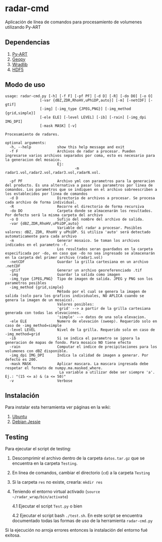 # radar-cmd
Aplicación de línea de comandos para procesamiento de volumenes utilizando Py-ART

## Dependencias

1. [Py-ART](https://github.com/ARM-DOE/pyart)
2. [Geopy](https://github.com/geopy/geopy)  
3. [Wradlib](https://github.com/wradlib/wradlib)
4. [HDF5](https://pypi.python.org/pypi/h5py)
 
## Modo de uso

    usage: radar-cmd.py [-h] [-f F] [-pf PF] [-d D] [-R] [-do DO] [-o O]
                    [-var {dBZ,ZDR,RhoHV,uPhiDP,auto}] [-m] [-netCDF] [-gtif]
                    [-img] [-img_type {JPEG,PNG}] [-img_method {grid,simple}]
                    [-ele ELE] [-level LEVEL] [-ib] [-rain] [-img_dpi IMG_DPI]
                    [-mask MASK] [-v]

    Procesamiento de radares.
    
    optional arguments:
      -h, --help            show this help message and exit
      -f F                  Archivos de radar a procesar. Pueden ingresarse varios archivos separados por coma, esto es necesario para la generacion del mosaico.
                            Ej:
                                    -m radar1.vol,radar2.vol,radar3.vol,radarN.vol.
                            
      -pf PF                Archivo yml con parametros para la generacion del producto. Es una alternativa a pasar los parametros por linea de comandos. Los parametros que se indiquen en el archivo sobreescriben a los establecidos por linea de comandos
      -d D                  Directorio de archivos a procesar. Se procesa cada archivo de forma individual.
      -R                    Recorre el directorio de forma recursiva
      -do DO                Carpeta donde se almacenarán los resultados. Por defecto será la misma carpeta del archivo
      -o O                  Sufijo del nombre del archivo de salida.
      -var {dBZ,ZDR,RhoHV,uPhiDP,auto}
                            Variable del radar a procesar. Posibles valores: dBZ, ZDR, RhoHV y uPhiDP. Si utiliza 'auto' será detectado automaticamente para cada archivo
      -m                    Generar mosaico. Se toman los archivos indicados en el parametro -f. 
                            Los resultados seran guardados en la carpeta especificada por -do, en caso que -do no sea ingresado se almacenarán en la carpeta del primer archivo (radar1.vol)
      -netCDF               Guardar la grilla cartesiana en un archivo .netCDF
      -gtif                 Generar un archivo georeferenciado .tif
      -img                  Guardar la salida como imagen
      -img_type {JPEG,PNG}  Tipo de imagen de salida. JPEG y PNG son los parametros posibles
      -img_method {grid,simple}
                            Método por el cual se genera la imagen de salida (solo para los graficos individuales, NO APLICA cuando se genera la imagen de un mosaico). 
                            Valores posibles: 
                            'grid' --> a partir de la grilla cartesiana generada con todas las elevaciones.
                            'simple' --> datos de una sola elevacion.
      -ele ELE              Numero de elevación (sweep). Requerido solo en caso de -img_method=simple
      -level LEVEL          Nivel de la grilla. Requerido solo en caso de -img_method=grid
      -ib                   Si se indica el parametro se ignora la generacion de mapas de fondo. Para mosaico NO tiene efecto
      -rain                 Computar el indice de precipitaciones para los volumenes con dBZ disponible.
      -img_dpi IMG_DPI      Indica la calidad de imagen a generar. Por defecto es 200.
      -mask MASK            Aplicar mascara. La mascara ingresada debe respetar el formato de numpy.ma.masked_where.
                             La variable a utilizar debe ser siempre 'a'. Ej.: "(15 <= a) & (a <= 50)"
      -v                    Verbose
                
## Instalación

Para instalar esta herramienta ver páginas en la wiki:

1. [Ubuntu](https://github.com/INTA-Radar/radar-cmd/wiki/Instalaci%C3%B3n----Ubuntu)
2. [Debian Jessie](https://github.com/INTA-Radar/radar-cmd/wiki/Instalaci%C3%B3n---Debian-(jessie))

## Testing

Para ejecutar el script de testing:
1. Descomprimir el archivo dentro de la carpeta ```datos.tar.gz``` que se encuentra en la carpeta ```Testing```.
2. En linea de comandos, cambiar el directorio (```cd```) a la carpeta ```Testing```
3. Si la carpeta ```res``` no existe, crearla: ```mkdir res```
4. Teniendo el entorno virtual activado (```source ~/radar_wrap/bin/activate```)

   4.1 Ejecutar el script ```Test.py``` o bien
   
   4.2 Ejecutar el script bash `./test.sh`. En este script se encuentra documentado todas las formas de uso de la herramienta `radar-cmd.py`  

Si la ejecución no arroja errores entonces la instalación del entorno fué exitosa.